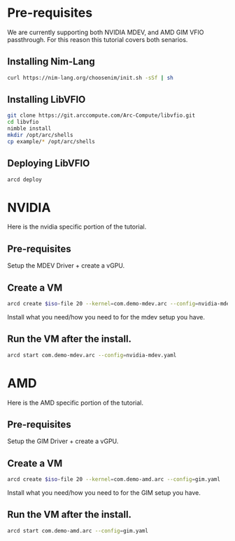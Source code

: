 # Pre-requisites

We are currently supporting both NVIDIA MDEV, and AMD GIM VFIO passthrough.
For this reason this tutorial covers both senarios.

## Installing Nim-Lang

``` sh
curl https://nim-lang.org/choosenim/init.sh -sSf | sh
```

## Installing LibVFIO

``` sh
git clone https://git.arccompute.com/Arc-Compute/libvfio.git
cd libvfio
nimble install
mkdir /opt/arc/shells
cp example/* /opt/arc/shells
```

## Deploying LibVFIO

``` sh
arcd deploy
```

# NVIDIA

Here is the nvidia specific portion of the tutorial.

## Pre-requisites

Setup the MDEV Driver + create a vGPU.

## Create a VM

``` sh
arcd create $iso-file 20 --kernel=com.demo-mdev.arc --config=nvidia-mdev.yaml
```

Install what you need/how you need to for the mdev setup you have.

## Run the VM after the install.

``` sh
arcd start com.demo-mdev.arc --config=nvidia-mdev.yaml
```

# AMD

Here is the AMD specific portion of the tutorial.

## Pre-requisites

Setup the GIM Driver + create a vGPU.

## Create a VM

``` sh
arcd create $iso-file 20 --kernel=com.demo-amd.arc --config=gim.yaml
```

Install what you need/how you need to for the GIM setup you have.

## Run the VM after the install.

``` sh
arcd start com.demo-amd.arc --config=gim.yaml
```
